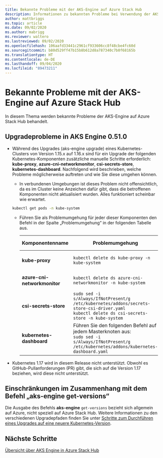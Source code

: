 ```yaml
---
title: Bekannte Probleme mit der AKS-Engine auf Azure Stack Hub
description: Informationen zu bekannten Probleme bei Verwendung der AKS-Engine auf Azure Stack Hub
author: mattbriggs
ms.topic: article
ms.date: 09/02/2020
ms.author: mabrigg
ms.reviewer: waltero
ms.lastreviewed: 09/02/2020
ms.openlocfilehash: 106aafd33441c2961cf933606cc8f48cbe4fc60d
ms.sourcegitcommit: b80d529ff47b15b8b612d8a787340c7b0f68165b
ms.translationtype: HT
ms.contentlocale: de-DE
ms.lasthandoff: 09/04/2020
ms.locfileid: "89473211"
---
```

# <a name="known-issues-with-the-aks-engine-on-azure-stack-hub"></a>Bekannte Probleme mit der AKS-Engine auf Azure Stack Hub

In diesem Thema werden bekannte Probleme der AKS-Engine auf Azure Stack Hub behandelt.

## <a name="upgrade-issues-in-aks-engine-0510"></a>Upgradeprobleme in AKS Engine 0.51.0

* Während des Upgrades (aks-engine upgrade) eines Kubernetes-Clusters von Version 1.15.x auf 1.16.x sind für ein Upgrade der folgenden Kubernetes-Komponenten zusätzliche manuelle Schritte erforderlich: **kube-proxy**, **azure-cni-networkmonitor**, **csi-secrets-store**, **kubernetes-dashboard**. Nachfolgend wird beschrieben, welche Probleme möglicherweise auftreten und wie Sie diese umgehen können.

  * In verbundenen Umgebungen ist dieses Problem nicht offensichtlich, da es im Cluster keine Anzeichen dafür gibt, dass die betroffenen Komponenten nicht aktualisiert wurden. Alles funktioniert scheinbar wie erwartet.
  <!-- * In disconnected environments, you can see this problem when you run a query for the system pods status and see that the pods for the components mentioned below are not in "Ready" state: -->

    ```bash  
    kubectl get pods -n kube-system
    ```

  * Führen Sie als Problemumgehung für jeder dieser Komponenten den Befehl in der Spalte „Problemumgehung“ in der folgenden Tabelle aus.

    |Komponentenname |Problemumgehung |Betroffene Szenarien|
    |---------------|-----------|------------------|
    |**kube-proxy**     | `kubectl delete ds kube-proxy -n kube-system` |Verbunden, nicht verbunden |
    |**azure-cni-networkmonitor**   | `kubectl delete ds azure-cni-networkmonitor -n kube-system`   | Verbunden, nicht verbunden |
    |**csi-secrets-store**  |`sudo sed -i s/Always/IfNotPresent/g /etc/kubernetes/addons/secrets-store-csi-driver.yaml`<br>`kubectl delete ds csi-secrets-store -n kube-system` | Getrennt |
    |**kubernetes-dashboard** |Führen Sie den folgenden Befehl auf jedem Masterknoten aus:<br>`sudo sed -i s/Always/IfNotPresent/g /etc/kubernetes/addons/kubernetes-dashboard.yaml` |Getrennt |

* Kubernetes 1.17 wird in diesem Release nicht unterstützt. Obwohl es GitHub-Pullanforderungen (PR) gibt, die sich auf die Version 1.17 beziehen, wird diese nicht unterstützt.

## <a name="aks-engine-get-versions-command-limitations"></a>Einschränkungen im Zusammenhang mit dem Befehl „aks-engine get-versions“

Die Ausgabe des Befehls **aks-engine** `get-versions` bezieht sich allgemein auf Azure, nicht speziell auf Azure Stack Hub. Weitere Informationen zu den verschiedenen Upgradepfaden finden Sie unter [Schritte zum Durchführen eines Upgrades auf eine neuere Kubernetes-Version](azure-stack-kubernetes-aks-engine-upgrade.md#steps-to-upgrade-to-a-newer-kubernetes-version).

## <a name="next-steps"></a>Nächste Schritte

[Übersicht über AKS Engine in Azure Stack Hub](azure-stack-kubernetes-aks-engine-overview.md)
